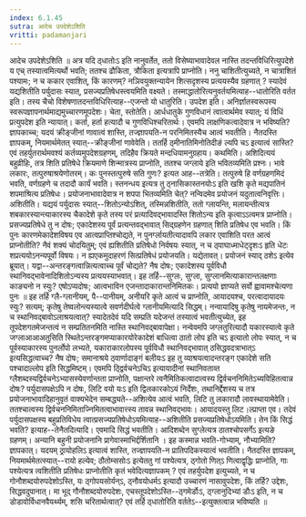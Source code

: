 ```yaml
---
index: 6.1.45
sutra: आदेच उपदेशेऽशिति
vritti: padamanjari
---
```


 आदेच उपदेशेऽशिति ॥ अत्र यदि ठ्धातोःऽ इति नानुवर्तेत, ततो विसेष्याभावादेवल नास्ति तदन्तविधिरित्युपदेशे य एच् तस्यात्वमित्यर्थो भवति; ततश्च ढौकिता, त्रौकिता इत्यत्रापि प्राप्नोति। ननु चाशितीत्युच्यते, न चात्राशितं पश्यामः; न च ककार एवाशित्, किं कारणम्? नञिवयुक्तन्यायेन शित्सदृशस्य प्रत्ययस्यैव ग्रहणात् ? स्यादेवं यद्यशितीति पर्युदासः स्यात्, प्रसज्यप्रतिषेधस्त्वयमिति वक्ष्यते। तस्माद्धातोरित्यनुवर्तयमित्याह--धातोरिति वर्तत इति। तस्य चैचो विशेषणातदन्तविधिरित्याह--एजन्तो यो धातुरिति। उपदेश इति। अनिर्ज्ञातस्वरूपस्य स्वरूपज्ञापनार्थमाद्यमुच्चारणमूपदेशः। चेता, स्तोतेति। आर्धधातुके गुणविधानं त्वात्वार्थमेव स्यात्; यं विधिं प्रत्युपदेश इति न्यायात्। कर्ता, हर्ता हत्यादौ च गुणविधिश्चरितार्थः। एवमपि लाक्षणिकत्वादेवात्र न भविष्यति? ज्ञापकाच्च; यदयं क्रीङ्जीनां णावात्वं शास्ति, तज्ज्ञापयति-न परनिमितस्यैच आत्वं भवतीति। नैतदस्ति ज्ञापकम्, नियमार्थमेतत् स्यात्--क्रीङ्जीनां णावेवेति। ततर्हि ठ्मीनातिमिनोतिदीङं ल्यपि चऽ इत्यात्वं सास्ति? एवं तहर्युतरार्थमवश्यं कर्तव्यमुपदेशग्रहणम्, तदिहैव क्रियते मन्दधियामनुग्रहाय। कथमिति। अशिदित्ययं बहुव्रीहिः, तत्र शिति प्रतिषेधे क्रियमाणे शिन्मात्रस्य प्राप्नोति, ततश्च जग्लाये इति भवितव्यमिति प्रश्नः। भावे लकारः, तत्पुरुषाश्रयेणोतरम्। कः पुनस्तत्पुरुषे सति गुणः? इत्यत आह--तत्रेति। तत्पुरुषे हि वर्णग्रहणमिदं भवति, वर्णग्रहणे च तदादौ कार्यं भवति। स्तनन्धय इत्यत्र तु ठ्नासिकास्तनयोःऽ इति खशि कृते मद्यपातिनं शपमाश्रित्य प्रतिषेधः। प्रयोजनाभावादेवात्र न शपपा भितव्यमिति चेत्? नन्विदमेव प्रयोजनं यदुतात्वनिवृत्तिः। अशितीति। यद्ययं पर्युदासः स्यात्--शितोऽन्योऽशित्, तस्मिन्नशितीति, ततो ग्लायन्ति, मलायन्तीत्यत्र शबकारस्यान्त्याकारस्य चैकादेशे कृते तस्य परं प्रत्यादिवद्भावादस्ति शितोऽन्य इति कृत्वाऽऽत्वमत्र प्राप्नोति। प्रसज्यप्रतिषेधे तु न दोषः; एकादेशस्य पूर्वं प्रत्यन्तवद्भावात् सिद्ग्रहणेन ग्रहणात् शिति प्रतिषेध एव भवति। किं पुनः कारणमेकादेशविषय एव आत्वप्राप्तिश्चोद्यते, न पुनर्ग्लायतीत्यादावपि लकार एवाशिति परत आत्वं प्राप्नोतीति? नैवं शक्यं चोदयितुम्; एवं ह्यशितीति प्रतिषेधो निर्वषयः स्यात्, न च ठ्पाघाध्माधेट्दृशःऽ हृति धेटः शप्रत्ययोऽनन्यपूर्वो विषयः। न ह्यएकमुदाहरणं सित्प्रतिषेधं प्रयोजयति। यद्येतावत्। प्रयोजनं स्याद् ठशेऽ इत्येव ब्रूयात्। यद्वा--अन्तरङ्गत्वान्नित्यत्वाच्च पूर्वं चोद्यते? नैष दोषः; एकादेशस्य पूर्वविधौ स्थानिवद्भावेनादिशितोऽन्यस्य प्रत्ययस्याभवात्। इह तर्हि--सुग्लः, सुग्ला, सुग्लानमित्याकारान्तलक्षणाः काङ्यनो न स्युः? एषोऽप्यदोषः; आत्वभाविन एजन्तादाकारान्तनिमितकः। प्रत्ययो ज्ञाप्यते सर्वो ह्वावामश्चेत्यणा पुनः ॥ इह तर्हि ग्लै-ग्लानीयम्, पै--पानीयम्, अनीयरि कृते आत्वं च प्राप्नोति, आयादयश्च, परत्वादायादयः स्युः? सत्यम्; कृतेषु तेष्वलोन्त्यस्यात्वे सवर्णदीर्घत्वे ग्लानीयमित्यादि सिद्धम्। नन्वायादिषु कृतेषु नायमेजन्तः, न च स्थानिवद्बावोऽलाश्रयत्वात्? स्यादेतदेवं यदि सम्प्रति यदेजन्तं तस्यात्वं भवतीत्युच्येत, इह तूपदेशगतमेजन्तत्वं न सम्प्रतितनमिति नास्ति स्थानिवद्बावापेक्षा। नन्वेवमपि जग्लतुरित्यादौ यकारस्यात्वे कृते जग्लाआआअतुसिति स्थितेऽन्तरङ्गमप्याकारयोरेकादेशं बाधित्वा ठातो लोप इति चऽ इत्यातो लोपः स्यात्, न च पूर्वस्याकारस्य पुनर्लोपो लभ्यते, यकाराकारलोपस्य पूर्वविधौ स्थानिवद्भावात् ठसिद्धवदत्राभात्ऽ इत्यसिद्धत्वाच्च? नैष दोषः; समानाश्रये ठ्वार्णादाङ्गं बलीयःऽ इह तु व्याश्रयत्वादन्तरङ्ग एकादेशे सति पश्चादाल्लोप इति सिद्धमिष्टम्। एवमपि ठ्द्विर्वचनेऽचिऽ इत्यायादीनां स्थानिवताव्त ग्लैशब्दस्यद्विर्वचनेऽभ्यासस्येवर्णान्तता प्राप्नोति, पक्षान्तरे त्वनैमितिकत्वादात्वस्य द्विर्वचननिमितेऽच्यविहितत्वान्न दोषः? पर्युदासपक्षेऽपि न दोषः, लिटि वयो यःऽ इति द्विलकारकोऽयं निर्देशः, तथानिर्द्देशस्य च तत्र प्रयोजनाभावादिहानुवृतं वाक्यभेदेन सम्बद्ध्यते--अशित्येव आत्वं भवति, लिटि तु लकारादौ लावस्थायामेवेति। ततश्चात्वस्य द्विर्वचननिमिताज्निमितत्वाभावात्त्स्य तावन्न स्थानिवद्भावः। आयादयस्तु लिट।ल्प्राप्ता एव। तदेवं पर्युदासपक्षस्य बहुप्रतिविधेय त्वात्प्रसज्यप्रतिषेधोऽयमित्याह--अशितीति प्रसज्यप्रतिषेधोऽयमिति। तेन किं सिद्धं भवति? इत्याह--तेनैतदित्यादि। एवमादि सिद्धं भवतीति। आदिशब्देन सुग्लेत्यत्र ठातश्चोपसर्गेऽ इत्यङे ग्रहणम्। अन्यानि बहुनी प्रयोजनानि प्रागेवास्माभिर्द्दर्शितानि । इह कस्मान्न भवति-गोभ्याम्, नौभ्यामिति? ज्ञापकात्। यदयम् ठ्रायोहलिऽ इत्यात्वं शास्ति, तज्ज्ञापयति-न प्रातिपदिकस्यात्वं भवतीति। नैतदस्ति ज्ञापकम्, नियमार्थमेतत्स्यात्--रायो हल्येव; ठौतोम्ससोःऽ इत्येततु गां पश्येत्यत्र, ठ्गोतो णित्ऽ णित्वाद्वृद्धिः प्राप्नोति, गाः पश्येत्यत्र त्वशितीति प्रतिषेधः प्राप्नोतीति कृतं भवेदित्यज्ञापकम् ? एवं तहर्युपदेश इत्युच्यते, न च गोनौशब्दयोरुपदेशोऽस्ति, यः ठ्गोपयसोर्यन्ऽ, ठ्नौवयोधर्मऽ इत्यादौ उच्चारणं नासावुपदेशः, किं तर्हि? उद्देशः, सिद्धवदुपानात्। मा भूद् गौनौशब्दयोरुपदेशः, एचस्तूपदेशोऽस्ति--ठ्गमेर्डोःऽ, ठ्ग्लानुदिभ्यां डौःऽ इति, न च डोडावोर्विधानवैयर्थ्यम्, शसि चरितार्थत्वात्? एवं तर्हि ठ्धातोरिति वर्ततेऽ--इत्युक्तत्वान्न भविष्यति ॥